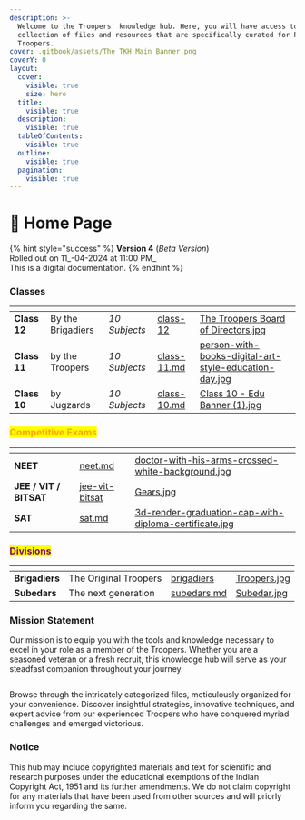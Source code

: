 ```yaml
---
description: >-
  Welcome to the Troopers' knowledge hub. Here, you will have access to a vast
  collection of files and resources that are specifically curated for Project
  Troopers.
cover: .gitbook/assets/The TKH Main Banner.png
coverY: 0
layout:
  cover:
    visible: true
    size: hero
  title:
    visible: true
  description:
    visible: true
  tableOfContents:
    visible: true
  outline:
    visible: true
  pagination:
    visible: true
---
```


# 👋 Home Page

{% hint style="success" %}
**Version 4** (_Beta Version_) \
Rolled out on 11_-04-2024 at 11:00 PM_ \
This is a digital documentation.
{% endhint %}

### Classes

<table data-view="cards"><thead><tr><th></th><th></th><th></th><th data-hidden data-card-target data-type="content-ref"></th><th data-hidden data-card-cover data-type="files"></th></tr></thead><tbody><tr><td><strong>Class 12</strong></td><td>By the Brigadiers</td><td><em>10 Subjects</em></td><td><a href="class-12/">class-12</a></td><td><a href=".gitbook/assets/The Troopers Board of Directors.jpg">The Troopers Board of Directors.jpg</a></td></tr><tr><td><strong>Class 11</strong></td><td>by the Troopers</td><td><em>10 Subjects</em></td><td><a href="class/class-11.md">class-11.md</a></td><td><a href=".gitbook/assets/person-with-books-digital-art-style-education-day.jpg">person-with-books-digital-art-style-education-day.jpg</a></td></tr><tr><td><strong>Class 10</strong></td><td>by Jugzards</td><td><em>10 Subjects</em></td><td><a href="class/class-10.md">class-10.md</a></td><td><a href=".gitbook/assets/Class 10 - Edu Banner (1).jpg">Class 10 - Edu Banner (1).jpg</a></td></tr></tbody></table>

### <mark style="color:orange;">Competitive Exams</mark>

<table data-view="cards"><thead><tr><th></th><th data-hidden data-type="content-ref"></th><th data-hidden data-card-cover data-type="files"></th></tr></thead><tbody><tr><td><strong>NEET</strong></td><td><a href="competitive-exams/neet.md">neet.md</a></td><td><a href=".gitbook/assets/doctor-with-his-arms-crossed-white-background.jpg">doctor-with-his-arms-crossed-white-background.jpg</a></td></tr><tr><td><strong>JEE / VIT / BITSAT</strong></td><td><a href="competitive-exams/jee-vit-bitsat/">jee-vit-bitsat</a></td><td><a href=".gitbook/assets/Gears.jpg">Gears.jpg</a></td></tr><tr><td><strong>SAT</strong></td><td><a href="competitive-exams/sat.md">sat.md</a></td><td><a href=".gitbook/assets/3d-render-graduation-cap-with-diploma-certificate.jpg">3d-render-graduation-cap-with-diploma-certificate.jpg</a></td></tr></tbody></table>

### <mark style="color:purple;">Divisions</mark>

<table data-view="cards"><thead><tr><th></th><th></th><th data-hidden data-type="content-ref"></th><th data-hidden data-card-cover data-type="files"></th></tr></thead><tbody><tr><td><strong>Brigadiers</strong></td><td>The Original Troopers</td><td><a href="divisions/brigadiers/">brigadiers</a></td><td><a href=".gitbook/assets/Troopers.jpg">Troopers.jpg</a></td></tr><tr><td><strong>Subedars</strong></td><td>The next generation</td><td><a href="divisions/subedars.md">subedars.md</a></td><td><a href=".gitbook/assets/Subedar.jpg">Subedar.jpg</a></td></tr></tbody></table>

### Mission Statement

Our mission is to equip you with the tools and knowledge necessary to excel in your role as a member of the Troopers. Whether you are a seasoned veteran or a fresh recruit, this knowledge hub will serve as your steadfast companion throughout your journey.

<figure><img src="https://images.unsplash.com/photo-1597092451116-27787c07901d?crop=entropy&#x26;cs=srgb&#x26;fm=jpg&#x26;ixid=M3wxOTcwMjR8MHwxfHNlYXJjaHwxfHxBcmNoaXZlc3xlbnwwfHx8fDE3MTI4MjI5MTV8MA&#x26;ixlib=rb-4.0.3&#x26;q=85" alt=""><figcaption></figcaption></figure>

Browse through the intricately categorized files, meticulously organized for your convenience. Discover insightful strategies, innovative techniques, and expert advice from our experienced Troopers who have conquered myriad challenges and emerged victorious.

### Notice

This hub may include copyrighted materials and text for scientific and research purposes under the educational exemptions of the Indian Copyright Act, 1951 and its further amendments. We do not claim copyright for any materials that have been used from other sources and will priorly inform you regarding the same.
